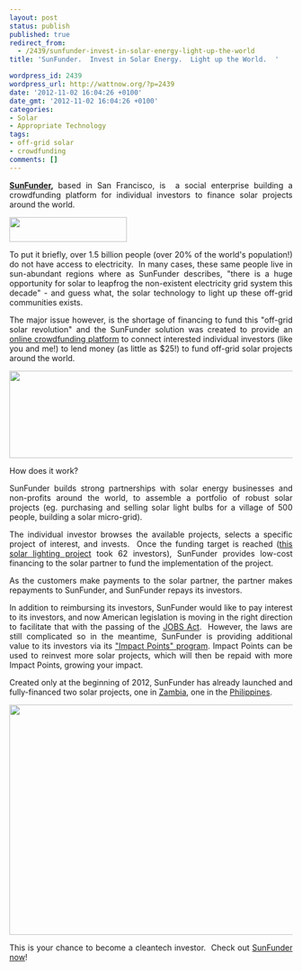 ```yaml
---
layout: post
status: publish
published: true
redirect_from:
  - /2439/sunfunder-invest-in-solar-energy-light-up-the-world
title: 'SunFunder.  Invest in Solar Energy.  Light up the World.  '

wordpress_id: 2439
wordpress_url: http://wattnow.org/?p=2439
date: '2012-11-02 16:04:26 +0100'
date_gmt: '2012-11-02 16:04:26 +0100'
categories:
- Solar
- Appropriate Technology
tags:
- off-grid solar
- crowdfunding
comments: []
---
```

<p style="text-align: justify;"><strong><a href="http://www.sunfunder.com/">SunFunder</a>,&nbsp;</strong>based in San Francisco, is &nbsp;a social enterprise building a crowdfunding platform for individual investors to finance solar projects around the world.</p>
<p><a href="http://www.sunfunder.com/"><img class="alignnone size-full wp-image-2440" title="Sun_funder_logo" src="{{ 'assets/from-wordpress/uploads/2012/11/Sun_funder_logo.png' | relative_url }}" alt="" width="209" height="44" /></a></p>
<p style="text-align: justify;">To put it briefly, over 1.5 billion people (over 20% of the world's population!) do not have access to electricity. &nbsp;In many cases, these same people live in sun-abundant regions where as SunFunder describes, "there is a huge opportunity for solar to leapfrog the non-existent electricity grid system this decade" - and guess what, the solar technology to light up these off-grid communities exists.</p>
<p style="text-align: justify;">The major issue however, is the shortage of financing to fund this "off-grid solar revolution" and the SunFunder solution was created to provide an <a href="http://www.sunfunder.com/">online crowdfunding platform</a> to connect interested individual investors (like you and me!) to lend money (as little as $25!) to fund off-grid solar projects around the world.</p>
<p style="text-align: justify;"><a href="http://www.sunfunder.com/"><img class="alignnone  wp-image-2441" title="SunFunder_invest" src="{{ 'assets/from-wordpress/uploads/2012/11/SunFunder_invest-1024x298.png' | relative_url }}" alt="" width="536" height="155" /></a></p>
<p style="text-align: justify;">How does it work?</p>
<p style="text-align: justify;">SunFunder builds strong partnerships with solar energy businesses and non-profits around the world, to assemble a portfolio of robust solar projects (eg. purchasing and selling solar light bulbs for a village of 500 people, building a solar micro-grid).</p>
<p style="text-align: justify;">The individual investor browses the available projects, selects a specific project of interest, and invests. &nbsp;Once the funding target is reached (<a href="http://www.sunfunder.com/projects/view/25">this solar lighting project</a>&nbsp;took 62 investors), SunFunder provides low-cost financing to the solar partner to fund the implementation of the project.</p>
<p style="text-align: justify;">As the customers make payments to the solar partner, the partner makes repayments to SunFunder, and SunFunder repays its investors.</p>
<p style="text-align: justify;">In addition to reimbursing its investors, SunFunder would like to pay interest to its investors, and now American legislation is moving in the right direction to facilitate that with the passing of the <a href="http://www.forbes.com/sites/work-in-progress/2012/09/21/the-jobs-act-what-startups-and-small-businesses-need-to-know-infographic/">JOBS Act</a>. &nbsp;However, the laws are still complicated so in the meantime, SunFunder is providing additional value to its investors via its <a href="http://www.sunfunder.com/about/faq">"Impact Points" program</a>. Impact Points can be used to reinvest more solar projects, which will then be repaid with more Impact Points, growing your impact.</p>
<p style="text-align: justify;">Created only at the beginning of 2012, SunFunder has already launched and fully-financed two solar projects, one in <a href="http://www.sunfunder.com/projects/view/29">Zambia</a>, one in the <a href="http://www.sunfunder.com/projects/view/25">Philippines</a>.</p>
<p style="text-align: justify;"><a href="http://www.sunfunder.com/projects/view/29"><img class="alignnone size-large wp-image-2442" title="SunFunder_project" src="{{ 'assets/from-wordpress/uploads/2012/11/SunFunder_project-1024x626.png' | relative_url }}" alt="" width="670" height="409" /></a></p>
<p style="text-align: justify;">This is your chance to become a cleantech investor. &nbsp;Check out <a href="http://www.sunfunder.com/">SunFunder now</a>!</p>
<p></p>
